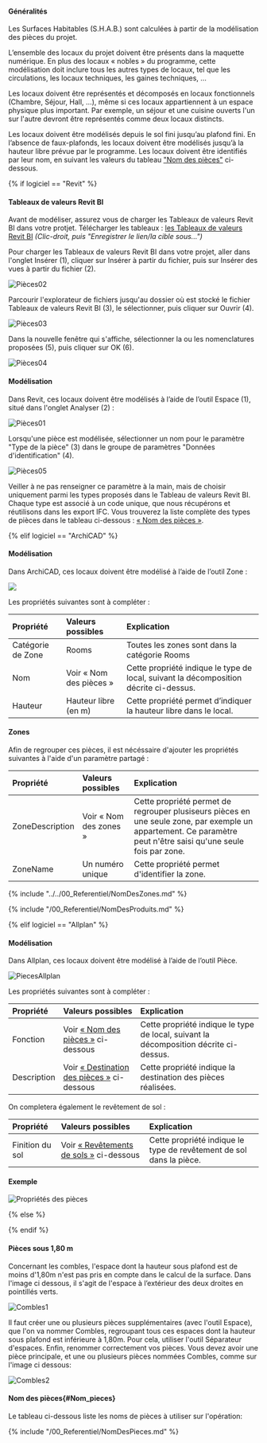 #### Généralités

Les Surfaces Habitables (S.H.A.B.) sont calculées à partir de la modélisation des pièces du projet.

L’ensemble des locaux du projet doivent être présents dans la maquette numérique. En plus des locaux « nobles » du programme, cette modélisation doit inclure tous les autres types de locaux, tel que les circulations, les locaux techniques, les gaines techniques, …

Les locaux doivent être représentés et décomposés en locaux fonctionnels (Chambre, Séjour, Hall, …), même si ces locaux appartiennent à un espace physique plus important. Par exemple, un séjour et une cuisine ouverts l'un sur l'autre devront être représentés comme deux locaux distincts.

Les locaux doivent être modélisés depuis le sol fini jusqu’au plafond fini. En l’absence de faux-plafonds, les locaux doivent être modélisés jusqu’à la hauteur libre prévue par le programme. Les locaux doivent être identifiés par leur nom, en suivant les valeurs du tableau ["Nom des pièces"](#Nom_pieces) ci-dessous.

{% if logiciel == "Revit" %}

#### Tableaux de valeurs Revit BI

Avant de modéliser, assurez vous de charger les Tableaux de valeurs Revit BI dans votre protjet. Télécharger les tableaux : [les Tableaux de valeurs Revit BI](https://raw.githubusercontent.com/BIM-Bouygues-Immobilier/BIM-Execution-Plan/master/templates/softwares/Configuration%20IFC%20Cahier%20des%20Charges%20BIM%20BI.json) _(Clic-droit, puis "Enregistrer le lien/la cible sous...")_

Pour charger les Tableaux de valeurs Revit BI dans votre projet, aller dans l'onglet Insérer (1), cliquer sur Insérer à partir du fichier, puis sur Insérer des vues à partir du fichier (2).

![Pièces02](/02_Modelisation/02_architecte/images/PiecesRevit02.PNG)

Parcourir l'explorateur de fichiers jusqu'au dossier où est stocké le fichier Tableaux de valeurs Revit BI (3), le sélectionner, puis cliquer sur Ouvrir (4).

![Pièces03](/02_Modelisation/02_architecte/images/PiecesRevit03.PNG)

Dans la nouvelle fenêtre qui s'affiche, sélectionner la ou les nomenclatures proposées (5), puis cliquer sur OK (6).

![Pièces04](/02_Modelisation/02_architecte/images/PiecesRevit04.PNG)

#### Modélisation

Dans Revit, ces locaux doivent être modélisés à l’aide de l’outil Espace (1), situé dans l'onglet Analyser (2) :

![Pièces01](/02_Modelisation/02_architecte/images/PiecesRevit01.PNG)

Lorsqu'une pièce  est modélisée, sélectionner un nom pour le paramètre "Type de la pièce" (3) dans le groupe de paramètres "Données d'identification" (4).

![Pièces05](/02_Modelisation/02_architecte/images/PiecesRevit05.PNG)

Veiller à ne pas renseigner ce paramètre à la main, mais de choisir uniquement parmi les types proposés dans le Tableau de valeurs Revit BI.
Chaque type est associé à un code unique, que nous récupérons et réutilisons dans les export IFC.
Vous trouverez la liste complète des types de pièces dans le tableau ci-dessous : [« Nom des pièces »](#Nom_pieces).

{% elif logiciel == "ArchiCAD" %}

#### Modélisation

Dans ArchiCAD, ces locaux doivent être modélisé à l’aide de l’outil Zone :

![](/02_Modelisation/02_architecte/images/Zones.png)

Les propriétés suivantes sont à compléter :

| Propriété | Valeurs possibles | Explication |
| :--- | :--- | :--- |
| Catégorie de Zone | Rooms| Toutes les zones sont dans la catégorie Rooms |
| Nom | Voir « Nom des pièces » | Cette propriété indique le type de local, suivant la décomposition décrite ci-dessus. |
| Hauteur | Hauteur libre \(en m\) | Cette propriété permet d’indiquer la hauteur libre dans le local.|

#### Zones

Afin de regrouper ces pièces, il est nécéssaire d'ajouter les propriétés suivantes à l'aide d'un paramètre partagé :

| Propriété | Valeurs possibles | Explication |
| :--- | :--- | :--- |
| ZoneDescription | Voir « Nom des zones » | Cette propriété permet de regrouper plusiseurs pièces en une seule zone, par exemple un appartement. Ce paramètre peut n'être saisi qu'une seule fois par zone. |
| ZoneName | Un numéro unique | Cette propriété permet d'identifier la zone.|
{% include "../../00_Referentiel/NomDesZones.md"  %}

{% include "/00_Referentiel/NomDesProduits.md" %}

{% elif logiciel == "Allplan" %}

#### Modélisation

Dans Allplan, ces locaux doivent être modélisé à l’aide de l’outil Pièce.

![PiecesAllplan](/02_Modelisation/02_architecte/images/PiecesAllplan.PNG)

Les propriétés suivantes sont à compléter :

| Propriété | Valeurs possibles | Explication |
| :--- | :--- | :--- |
| Fonction | Voir [« Nom des pièces »](#Nom_pieces) ci-dessous | Cette propriété indique le type de local, suivant la décomposition décrite ci-dessus. |
| Description | Voir [« Destination des pièces »](#destination_piece) ci-dessous| Cette propriété indique la destination des pièces réalisées. |

On completera également le revêtement de sol :

| Propriété | Valeurs possibles | Explication |
| :--- | :--- | :--- |
| Finition du sol | Voir [« Revêtements de sols »](#revêtements_sols) ci-dessous | Cette propriété indique le type de revêtement de sol dans la pièce. |

#### Exemple

![Propriétés des pièces](/02_Modelisation/02_architecte/images/ROOM1.PNG)

{% else %}

{% endif %}

#### Pièces sous 1,80 m

Concernant les combles, l'espace dont la hauteur sous plafond est de moins d'1,80m n'est pas pris en compte dans le calcul de la surface. Dans l'image ci dessous, il s'agit de l'espace à l’extérieur des deux droites en pointillés verts.

![Combles1](/02_Modelisation/02_architecte/images/Combles1.PNG)

 Il faut créer une ou plusieurs pièces supplémentaires (avec l'outil Espace), que l'on va nommer Combles, regroupant tous ces espaces dont la hauteur sous plafond est inférieure à 1,80m. Pour cela, utiliser l'outil Séparateur d'espaces.  Enfin, renommer correctement vos pièces. Vous devez avoir une pièce principale, et une ou plusieurs pièces nommées Combles, comme sur l'image ci dessous:

![Combles2](/02_Modelisation/02_architecte/images/Combles2.PNG)

#### Nom des pièces{#Nom_pieces}

Le tableau ci-dessous liste les noms de pièces à utiliser sur l'opération:

{% include "/00_Referentiel/NomDesPieces.md" %}